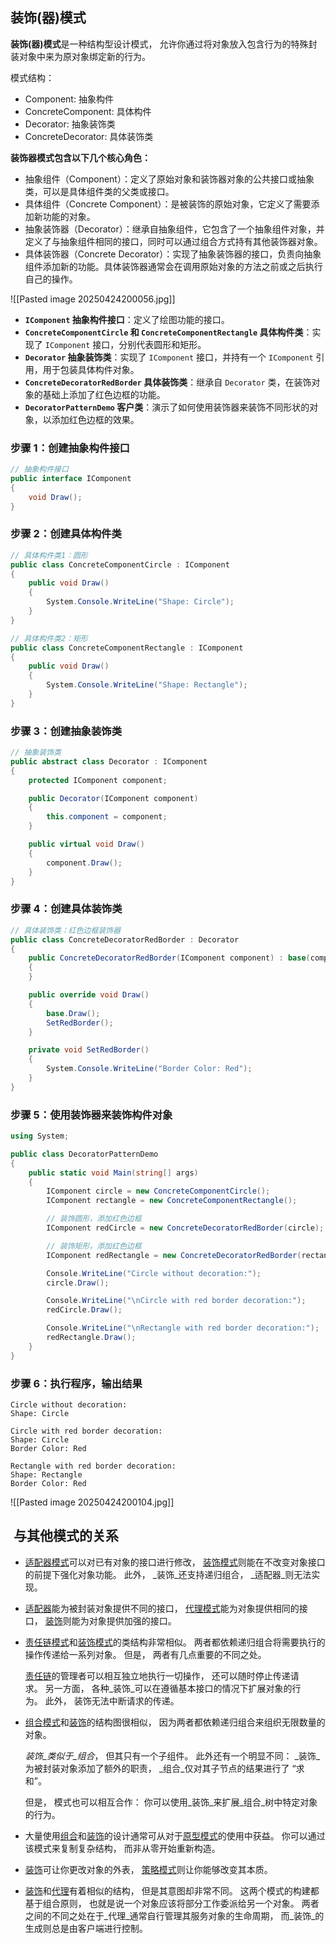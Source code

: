 ## 装饰(器)模式
**装饰(器)模式**是一种结构型设计模式， 允许你通过将对象放入包含行为的特殊封装对象中来为原对象绑定新的行为。

模式结构：
- Component: 抽象构件
- ConcreteComponent: 具体构件
- Decorator: 抽象装饰类
- ConcreteDecorator: 具体装饰类

**装饰器模式包含以下几个核心角色：**
- 抽象组件（Component）：定义了原始对象和装饰器对象的公共接口或抽象类，可以是具体组件类的父类或接口。
- 具体组件（Concrete Component）：是被装饰的原始对象，它定义了需要添加新功能的对象。
- 抽象装饰器（Decorator）：继承自抽象组件，它包含了一个抽象组件对象，并定义了与抽象组件相同的接口，同时可以通过组合方式持有其他装饰器对象。
- 具体装饰器（Concrete Decorator）：实现了抽象装饰器的接口，负责向抽象组件添加新的功能。具体装饰器通常会在调用原始对象的方法之前或之后执行自己的操作。

![[Pasted image 20250424200056.jpg]]

- **`IComponent` 抽象构件接口**：定义了绘图功能的接口。
- **`ConcreteComponentCircle` 和 `ConcreteComponentRectangle` 具体构件类**：实现了 `IComponent` 接口，分别代表圆形和矩形。
- **`Decorator` 抽象装饰类**：实现了 `IComponent` 接口，并持有一个 `IComponent` 引用，用于包装具体构件对象。
- **`ConcreteDecoratorRedBorder` 具体装饰类**：继承自 `Decorator` 类，在装饰对象的基础上添加了红色边框的功能。
- **`DecoratorPatternDemo` 客户类**：演示了如何使用装饰器来装饰不同形状的对象，以添加红色边框的效果。
### 步骤 1：创建抽象构件接口
```csharp
// 抽象构件接口
public interface IComponent
{
    void Draw();
}
```

### 步骤 2：创建具体构件类
```csharp
// 具体构件类1：圆形
public class ConcreteComponentCircle : IComponent
{
    public void Draw()
    {
        System.Console.WriteLine("Shape: Circle");
    }
}

// 具体构件类2：矩形
public class ConcreteComponentRectangle : IComponent
{
    public void Draw()
    {
        System.Console.WriteLine("Shape: Rectangle");
    }
}
```

### 步骤 3：创建抽象装饰类
```csharp
// 抽象装饰类
public abstract class Decorator : IComponent
{
    protected IComponent component;

    public Decorator(IComponent component)
    {
        this.component = component;
    }

    public virtual void Draw()
    {
        component.Draw();
    }
}
```

### 步骤 4：创建具体装饰类
```csharp
// 具体装饰类：红色边框装饰器
public class ConcreteDecoratorRedBorder : Decorator
{
    public ConcreteDecoratorRedBorder(IComponent component) : base(component)
    {
    }

    public override void Draw()
    {
        base.Draw();
        SetRedBorder();
    }

    private void SetRedBorder()
    {
        System.Console.WriteLine("Border Color: Red");
    }
}
```

### 步骤 5：使用装饰器来装饰构件对象
```csharp
using System;

public class DecoratorPatternDemo
{
    public static void Main(string[] args)
    {
        IComponent circle = new ConcreteComponentCircle();
        IComponent rectangle = new ConcreteComponentRectangle();

        // 装饰圆形，添加红色边框
        IComponent redCircle = new ConcreteDecoratorRedBorder(circle);

        // 装饰矩形，添加红色边框
        IComponent redRectangle = new ConcreteDecoratorRedBorder(rectangle);

        Console.WriteLine("Circle without decoration:");
        circle.Draw();

        Console.WriteLine("\nCircle with red border decoration:");
        redCircle.Draw();

        Console.WriteLine("\nRectangle with red border decoration:");
        redRectangle.Draw();
    }
}
```

### 步骤 6：执行程序，输出结果
```
Circle without decoration:
Shape: Circle

Circle with red border decoration:
Shape: Circle
Border Color: Red

Rectangle with red border decoration:
Shape: Rectangle
Border Color: Red
```


![[Pasted image 20250424200104.jpg]]
##  与其他模式的关系

- [适配器模式](https://refactoringguru.cn/design-patterns/adapter)可以对已有对象的接口进行修改， [装饰模式](https://refactoringguru.cn/design-patterns/decorator)则能在不改变对象接口的前提下强化对象功能。 此外， _装饰_还支持递归组合， _适配器_则无法实现。
    
- [适配器](https://refactoringguru.cn/design-patterns/adapter)能为被封装对象提供不同的接口， [代理模式](https://refactoringguru.cn/design-patterns/proxy)能为对象提供相同的接口， [装饰](https://refactoringguru.cn/design-patterns/decorator)则能为对象提供加强的接口。
    
- [责任链模式](https://refactoringguru.cn/design-patterns/chain-of-responsibility)和[装饰模式](https://refactoringguru.cn/design-patterns/decorator)的类结构非常相似。 两者都依赖递归组合将需要执行的操作传递给一系列对象。 但是， 两者有几点重要的不同之处。
    
    [责任链](https://refactoringguru.cn/design-patterns/chain-of-responsibility)的管理者可以相互独立地执行一切操作， 还可以随时停止传递请求。 另一方面， 各种_装饰_可以在遵循基本接口的情况下扩展对象的行为。 此外， 装饰无法中断请求的传递。
    
- [组合模式](https://refactoringguru.cn/design-patterns/composite)和[装饰](https://refactoringguru.cn/design-patterns/decorator)的结构图很相似， 因为两者都依赖递归组合来组织无限数量的对象。
    
    _装饰_类似于_组合_， 但其只有一个子组件。 此外还有一个明显不同： _装饰_为被封装对象添加了额外的职责， _组合_仅对其子节点的结果进行了 “求和”。
    
    但是， 模式也可以相互合作： 你可以使用_装饰_来扩展_组合_树中特定对象的行为。
    
- 大量使用[组合](https://refactoringguru.cn/design-patterns/composite)和[装饰](https://refactoringguru.cn/design-patterns/decorator)的设计通常可从对于[原型模式](https://refactoringguru.cn/design-patterns/prototype)的使用中获益。 你可以通过该模式来复制复杂结构， 而非从零开始重新构造。
    
- [装饰](https://refactoringguru.cn/design-patterns/decorator)可让你更改对象的外表， [策略模式](https://refactoringguru.cn/design-patterns/strategy)则让你能够改变其本质。
    
- [装饰](https://refactoringguru.cn/design-patterns/decorator)和[代理](https://refactoringguru.cn/design-patterns/proxy)有着相似的结构， 但是其意图却非常不同。 这两个模式的构建都基于组合原则， 也就是说一个对象应该将部分工作委派给另一个对象。 两者之间的不同之处在于_代理_通常自行管理其服务对象的生命周期， 而_装饰_的生成则总是由客户端进行控制。